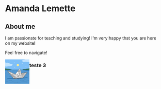 # Amanda Lemette

## About me

I am passionate for teaching and studying! I'm very happy that you are here on my website! 

Feel free to navigate! 

<img align='left' width= '80' src='images/115259-OP18JO-207.jpg'> 

### teste 3
